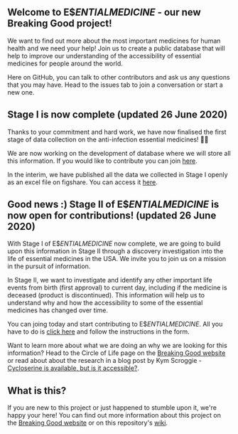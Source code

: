 ## Welcome to E$$ENTIAL MEDICINE$ - our new Breaking Good project! 

We want to find out more about the most important medicines for human health and we need your help! Join us to create a public database that will help to improve our understanding of the accessibility of essential medicines for people around the world.

Here on GitHub, you can talk to other contributors and ask us any questions that you may have. Head to the issues tab to join a conversation or start a new one.

## Stage I is now complete (updated 26 June 2020)

Thanks to your commitment and hard work, we have now finalised the first stage of data collection on the anti-infection essential medicines! :tada::confetti_ball:

We are now working on the development of database where we will store all this information. If you would like to contribute you can join [here](https://github.com/TheBreakingGoodProject/Essential-Medicines/issues/4).

In the interim, we have published all the data we collected in Stage I openly as an excel file on figshare. You can access it [here](https://figshare.com/s/4730b089228a2a21e4ae).


## Good news :) Stage II of E$$ENTIAL MEDICINE$ is now open for contributions! (updated 26 June 2020)

With Stage I of E$$ENTIAL MEDICINE$ now complete, we are going to build upon this information in Stage II through a discovery investigation into the life of essential medicines in the USA. We invite you to join us on a mission in the pursuit of information. 

In Stage II, we want to investigate and identify any other important life events from birth (first approval) to current day, including if the medicine is deceased (product is discontinued). This information will help us to understand why and how the accessibility to some of the essential medicines has changed over time.

You can joing today and start contributing to E$$ENTIAL MEDICINE$. All you have to do is [click here](https://redcap.sydney.edu.au/surveys/index.php?s=4WDFKF8PJM) and follow the instructions in the form. 

Want to learn more about what we are doing an why we are looking for this information? Head to the Circle of Life page on the [Breaking Good website](https://www.breakinggoodproject.com/circle-of-life) or read about about the research in a blog post by Kym Scroggie - [Cycloserine is available, but is it accessible?](https://www.breakinggoodproject.com/blog/2020/6/22/cycloserine-is-available-but-is-it-accessible).

## What is this?
If you are new to this project or just happened to stumble upon it, we're happy your here! You can find out more information about this project on the [Breaking Good website](https://www.breakinggoodproject.com/) or on this repository's [wiki](https://github.com/TheBreakingGoodProject/Essential-Medicines/wiki).
